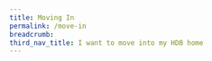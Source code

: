 ```yaml
---
title: Moving In 
permalink: /move-in
breadcrumb: 
third_nav_title: I want to move into my HDB home
---
```


